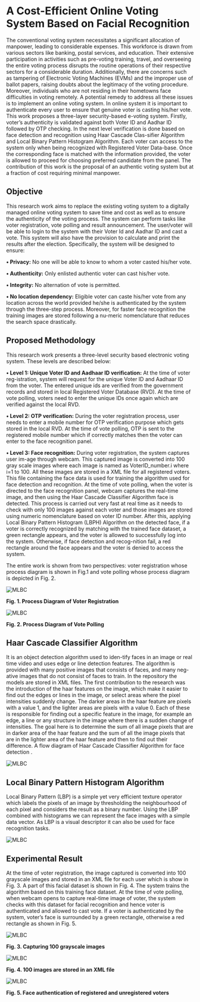 # A Cost-Efficient Online Voting System Based on Facial Recognition

The conventional voting system necessitates a significant allocation of manpower, leading to considerable expenses. This workforce is drawn from various sectors like banking, postal services, and education. Their extensive participation in activities such as pre-voting training, travel, and overseeing the entire voting process disrupts the routine operations of their respective sectors for a considerable duration. Additionally, there are concerns such as tampering of Electronic Voting Machines (EVMs) and the improper use of ballot papers, raising doubts about the legitimacy of the voting procedure. Moreover, individuals who are not residing in their hometowns face difficulties in voting remotely. A potential remedy to address all these issues is to implement an online voting system. In online system it is important to authenticate every user to ensure that genuine voter is casting his/her vote. This  work proposes a three-layer security-based e-voting system. Firstly, voter’s authenticity is validated against both Voter ID and Aadhar ID followed by OTP checking. In the next level verification is done based on face detection and recognition using Haar Cascade Clas-sifier Algorithm and Local Binary Pattern Histogram Algorithm. Each voter can access to the system only when being recognized with Registered Voter Data-base. Once the corresponding face is matched with the information provided, the voter is allowed to proceed for choosing preferred candidate from the panel. The contribution of this  work is the proposal of an authentic voting system but at a fraction of cost requiring minimal manpower.

## Objective

This research work aims to replace the existing voting system to a digitally managed online voting system to save time and cost as well as to ensure the authenticity of the voting process. The system can perform tasks like voter registration, vote polling and result announcement.
The user/voter will be able to login to the system with their Voter Id and Aadhar ID and cast a vote. This system will also have the provision to calculate and print the results after the election. Specifically, the system will be designed to ensure:

**• Privacy:** No one will be able to know to whom a voter casted his/her vote.

**• Authenticity:** Only enlisted authentic voter can cast his/her vote.

**• Integrity:** No alternation of vote is permitted.

**• No location dependency:** Eligible voter can caste his/her vote from any location across the world provided he/she is authenticated by the system through the three-step process.
Moreover, for faster face recognition the training images are stored following a nu-meric nomenclature that reduces the search space drastically.

##  Proposed Methodology
This research work presents a three-level security based electronic voting system. These levels are described below:

**• Level 1: Unique Voter ID and Aadhaar ID verification:** At the time of voter reg-istration, system will request for the unique Voter ID and Aadhaar ID from the voter. The entered unique ids are verified from the government records and stored in local Registered Voter Database (RVD). At the time of vote polling, voters need to enter the unique IDs once again which are verified against the local RVD.

**• Level 2: OTP verification:** During the voter registration process, user needs to enter a mobile number for OTP verification purpose which gets stored in the local RVD. At the time of vote polling, OTP is sent to the registered mobile number which if correctly matches then the voter can enter to the face recognition panel.

**• Level 3: Face recognition:**  During voter registration, the system captures user im-age through webcam. This captured image is converted into 100 gray scale images where each image is named as VoterID_number.i where i=1 to 100. All these images are stored in a XML file for all registered voters. This file containing the face data is used for training the algorithm used for face detection and recognition. At the time of vote polling, when the voter is directed to the face recognition panel, webcam captures the real-time image, and then using the Haar Cascade Classifier Algorithm face is detected. This process is carried out very fast at real time as it needs to check with only 100 images against each voter and those images are stored using numeric nomenclature based on voter ID number. After this, applying Local Binary Pattern Histogram (LBPH) Algorithm on the detected face, if a voter is correctly recognized by matching with the trained face dataset, a green rectangle appears, and the voter is allowed to successfully log into the system. Otherwise, if face detection and recog-nition fail, a red rectangle around the face appears and the voter is denied to access the system.

The entire work is shown from two perspectives: voter registration whose process diagram is shown in Fig.1 and vote polling whose process diagram is depicted in Fig. 2.

<img src ="https://github.com/geekymonk123/E-voting-system/blob/main/voter%20reg.jpg" alt="MLBC">

**Fig. 1. Process Diagram of Voter Registration**

<img src="https://github.com/geekymonk123/E-voting-system/blob/main/vote_poling.jpg" alt="MLBC">

**Fig. 2. Process Diagram of Vote Polling**

## Haar Cascade Classifier Algorithm

It is an object detection algorithm used to iden-tify faces in an image or real time video and uses edge or line detection features. The algorithm is provided with many positive images that consists of faces, and many neg-ative images that do not consist of faces to train. In the repository the models are stored in XML files. The first contribution to the research was the introduction of the haar features on the image, which make it easier to find out the edges or lines in the image, or select areas where the pixel intensities suddenly change. The darker areas in the haar feature are pixels with a value 1, and the lighter areas are pixels with a value 0. Each of these is responsible for finding out a specific feature in the image, for example an edge, a line or any structure in the image where there is a sudden change of intensities. The goal here is to determine the sum of all image pixels that are in darker area of the haar feature and the sum of all the image pixels that are in the lighter area of the haar feature and then to find out their difference. A flow diagram of Haar Cascade Classifier Algorithm for face detection .

<img src="https://github.com/geekymonk123/E-voting-system/blob/main/Haar%20Cascade%20Classifier.jpg" alt="MLBC">

## Local Binary Pattern Histogram Algorithm

Local Binary Pattern (LBP) is a simple yet very efficient texture operator which labels the pixels of an image by thresholding the neighbourhood of each pixel and considers the result as a binary number. Using the LBP combined with histograms we can represent the face images with a simple data vector. As LBP is a visual descriptor it can also be used for face recognition tasks.

<img src="https://github.com/geekymonk123/E-voting-system/blob/main/LBP.jpg" alt="MLBC">

## Experimental Result

At the time of voter registration, the image captured is converted into 100 grayscale images and stored in an XML file for each user which is show in Fig. 3. A part of this facial dataset is shown in Fig. 4. The system trains the algorithm based on this training face dataset. At the time of vote polling, when webcam opens to capture real-time image of voter, the system checks with this dataset for facial recognition and hence voter is authenticated and allowed to cast vote. If a voter is authenticated by the system, voter’s face is surrounded by a green rectangle, otherwise a red rectangle as shown in Fig. 5.

<img src="https://github.com/geekymonk123/E-voting-system/blob/main/Train_face.jpg" alt="MLBC">

**Fig. 3. Capturing 100 grayscale images**

<img src="" alt="MLBC">

**Fig. 4. 100 images are stored in an XML file**

<img src="" alt="MLBC">

**Fig. 5. Face authentication of registered and unregistered voters**




